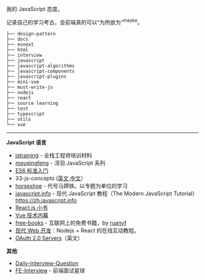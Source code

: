 我的 JavaScript 态度。

记录自己的学习考古，会前端真的可以“为所欲为”<sup>maybe</sup>。

```
├── design-pattern
├── docs
├── esnext
├── html
├── interview
├── javascript
├── javascript-algorithms
├── javascript-components
├── javascript-plugins
├── mini-vue
├── must-write-js
├── nodejs
├── react
├── source learning
├── test
├── typescript
├── utils
└── vue
```

---

**JavaScript 语言**

- [jstraining](https://github.com/ruanyf/jstraining) - 全栈工程师培训材料
- [mqyqingfeng](https://github.com/mqyqingfeng/Blog) - 冴羽 JavaScript 系列
- [ES6 标准入门](https://es6.ruanyifeng.com/)
- 33-js-concepts ([英文](https://github.com/leonardomso/33-js-concepts),[中文](https://github.com/stephentian/33-js-concepts)）
- [horseshoe](https://github.com/veedrin/horseshoe) - 代号马蹄铁。以专题为单位的学习
- [javascript.info](https://github.com/javascript-tutorial/zh.javascript.info) - 现代 JavaScript 教程（The Modern JavaScript Tutorial） https://zh.javascript.info
- [React.js 小书](http://huziketang.mangojuice.top/books/react/)
- [Vue 技术内幕](http://caibaojian.com/vue-design/art/)
- [free-books](https://github.com/ruanyf/free-books) - 互联网上的免费书籍，by [ruanyf](https://github.com/ruanyf)
- [现代 Web 开发](https://fullstackopen.com/zh/)：Nodejs + React 的在线互动教程。
- [OAuth 2.0 Servers](https://www.oauth.com/)（英文）

**其他**

- [Daily-Interview-Question](https://github.com/Advanced-Frontend/Daily-Interview-Question)
- [FE-Interview](https://github.com/lgwebdream/FE-Interview) - 前端面试星球
